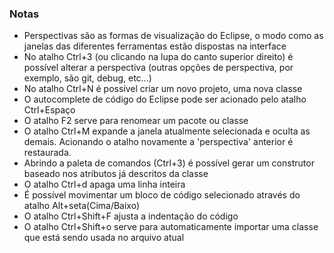 ### Notas

- Perspectivas são as formas de visualização do Eclipse, o modo como as janelas das diferentes ferramentas estão dispostas na interface
- No atalho Ctrl+3 (ou clicando na lupa do canto superior direito) é possível alterar a perspectiva (outras opções de perspectiva, por exemplo, são git, debug, etc...)
- No atalho Ctrl+N é possível criar um novo projeto, uma nova classe
- O autocomplete de código do Eclipse pode ser acionado pelo atalho Ctrl+Espaço
- O atalho F2 serve para renomear um pacote ou classe
- O atalho Ctrl+M expande a janela atualmente selecionada e oculta as demais. Acionando o atalho novamente a 'perspectiva' anterior é restaurada.
- Abrindo a paleta de comandos (Ctrl+3) é possível gerar um construtor baseado nos atributos já descritos da classe
- O atalho Ctrl+d apaga uma linha inteira
- É possível movimentar um bloco de código selecionado através do atalho Alt+seta(Cima/Baixo)
- O atalho Ctrl+Shift+F ajusta a indentação do código
- O atalho Ctrl+Shift+o serve para automaticamente importar uma classe que está sendo usada no arquivo atual

